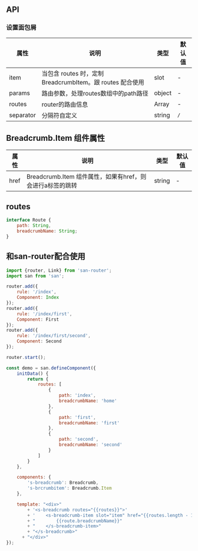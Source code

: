 ## API

### 设置面包屑

| 属性 | 说明 | 类型 | 默认值 |
| --- | --- | --- | --- |
| item| 当包含 routes 时，定制 BreadcrumbItem。跟 routes 配合使用 | slot | - |
| params | 路由参数，处理routes数组中的path路径 | object | - |
| routes | router的路由信息 | Array | - |
| separator | 分隔符自定义 | string | `/` |

## Breadcrumb.Item 组件属性
| 属性 | 说明 | 类型 | 默认值 |
| --- | --- | --- | --- |
| href | Breadcrumb.Item 组件属性，如果有href，则会进行a标签的跳转 | string | - |

## routes

```js
interface Route {
    path: String,
    breadcrumbName: String;
}
```

## 和san-router配合使用

```js
import {router, Link} from 'san-router';
import san from 'san';

router.add({
    rule: '/index',
    Component: Index
});
router.add({
    rule: '/index/first',
    Component: First
});
router.add({
    rule: '/index/first/second',
    Component: Second
});

router.start();

const demo = san.defineComponent({
    initData() {
        return { 
            routes: [
                {
                    path: 'index',
                    breadcrumbName: 'home'
                }, 
                {
                    path: 'first',
                    breadcrumbName: 'first'
                }, 
                {
                    path: 'second',
                    breadcrumbName: 'second'
                }
            ]
        }
    },

    components: {
        's-breadcrumb': Breadcrumb,
        's-brcrumbitem': Breadcrumb.Item
    },

    template: "<div>"
        + '<s-breadcrumb routes="{{routes}}">'
        + '    <s-breadcrumb-item slot="item" href="{{routes.length - 1 > index ? route.breadcrumbName : \'\'}}">'
        + "        {{route.breadcrumbName}}"
        + "    </s-breadcrumb-item>"
        + "</s-breadcrumb>"
      + "</div>"
});
```